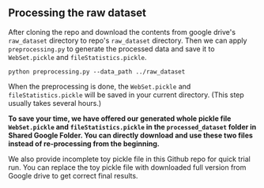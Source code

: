 ## Processing the raw dataset

After cloning the repo and download the contents from google drive's `raw_dataset` directory to repo's `raw_dataset` directory. Then we can apply `preprocessing.py` to generate the processed data and save it to `WebSet.pickle` and `fileStatistics.pickle`.

```shell
python preprocessing.py --data_path ../raw_dataset
```

When the preprocessing is done, the  `WebSet.pickle` and `fileStatistics.pickle` will be saved in your current directory. (This step usually takes several hours.)

**To save your time, we have offered our generated whole pickle file `WebSet.pickle` and `fileStatistics.pickle` in the `processed_dataset` folder in Shared Google Folder. You can directly download and use these two files instead of re-processing from the beginning.**

We also provide incomplete toy pickle file in this Github repo for quick trial run. You can replace the toy pickle file with downloaded full version from Google drive to get correct final results.